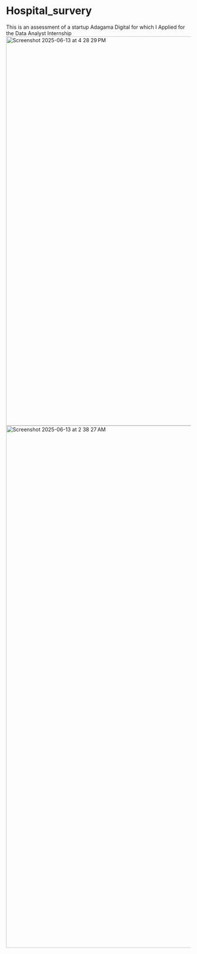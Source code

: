 # Hospital_survery
This is an assessment of a startup Adagama Digital for which I Applied for the Data Analyst Internship 
<img width="1062" alt="Screenshot 2025-06-13 at 4 28 29 PM" src="https://github.com/user-attachments/assets/4da1f70a-ab90-4c3f-b24b-c74991728939" />
<img width="1425" alt="Screenshot 2025-06-13 at 2 38 27 AM" src="https://github.com/user-attachments/assets/42b39b36-c645-45f0-801e-7bb87734a733" />
